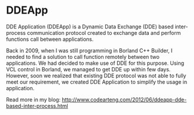 # DDEApp

DDE Application (DDEApp) is a Dynamic Data Exchange (DDE) based inter-process communication protocol created to exchange data and perform functions call between applications.

Back in 2009, when I was still programming in Borland C++ Builder, I needed to find a solution to call function remotely between two applications. We had decided to make use of DDE for this purpose. Using VCL control in Borland, we managed to get DDE up within few days. However, soon we realized that existing DDE protocol was not able to fully meet our requirement, we created DDE Application to simplify the usage in application.

Read more in my blog: http://www.codearteng.com/2012/06/ddeapp-dde-based-inter-process.html
